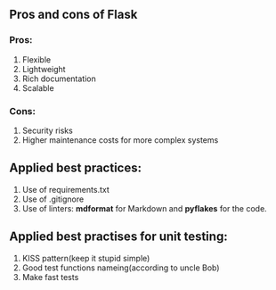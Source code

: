 ## **Pros and cons of Flask**

### **Pros**:

1. Flexible
2. Lightweight
3. Rich documentation
4. Scalable

### **Cons**:

1. Security risks
2. Higher maintenance costs for more complex systems

## **Applied best practices**:

1. Use of requirements.txt
2. Use of .gitignore
3. Use of linters: **mdformat** for Markdown and **pyflakes** for the code.

## **Applied best practises for unit testing:**

1. KISS pattern(keep it stupid simple)
2. Good test functions nameing(according to uncle Bob)
3. Make fast tests